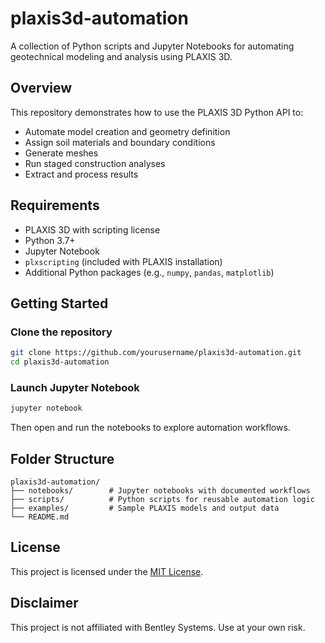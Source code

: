 # plaxis3d-automation

A collection of Python scripts and Jupyter Notebooks for automating geotechnical modeling and analysis using PLAXIS 3D.

## Overview

This repository demonstrates how to use the PLAXIS 3D Python API to:

- Automate model creation and geometry definition  
- Assign soil materials and boundary conditions  
- Generate meshes  
- Run staged construction analyses  
- Extract and process results  

## Requirements

- PLAXIS 3D with scripting license  
- Python 3.7+  
- Jupyter Notebook  
- `plxscripting` (included with PLAXIS installation)  
- Additional Python packages (e.g., `numpy`, `pandas`, `matplotlib`)

## Getting Started

### Clone the repository

```bash
git clone https://github.com/yourusername/plaxis3d-automation.git
cd plaxis3d-automation
````

### Launch Jupyter Notebook

```bash
jupyter notebook
```

Then open and run the notebooks to explore automation workflows.

## Folder Structure

```text
plaxis3d-automation/
├── notebooks/        # Jupyter notebooks with documented workflows
├── scripts/          # Python scripts for reusable automation logic
├── examples/         # Sample PLAXIS models and output data
└── README.md
```

## License

This project is licensed under the [MIT License](LICENSE).

## Disclaimer

This project is not affiliated with Bentley Systems. Use at your own risk.
